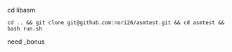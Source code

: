 cd libasm

```cd .. && git clone git@github.com:nori26/asmtest.git && cd asmtest && bash run.sh```

need _bonus